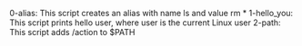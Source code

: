 0-alias: This script creates an alias with name ls and value rm *
1-hello_you: This script prints hello user, where user is the current Linux user
2-path: This script adds /action to $PATH

